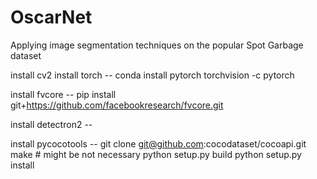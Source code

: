 # OscarNet
Applying image segmentation techniques on the popular Spot Garbage dataset



install cv2
install torch -- conda install pytorch torchvision -c pytorch

install fvcore -- pip install git+https://github.com/facebookresearch/fvcore.git

install detectron2 -- 

install pycocotools -- git clone git@github.com:cocodataset/cocoapi.git
                        make # might be not necessary
                        python setup.py build
                        python setup.py install
